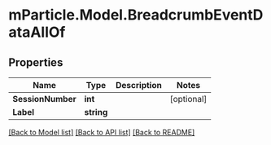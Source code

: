 # mParticle.Model.BreadcrumbEventDataAllOf
## Properties

Name | Type | Description | Notes
------------ | ------------- | ------------- | -------------
**SessionNumber** | **int** |  | [optional] 
**Label** | **string** |  | 

[[Back to Model list]](../README.md#documentation-for-models) [[Back to API list]](../README.md#documentation-for-api-endpoints) [[Back to README]](../README.md)

